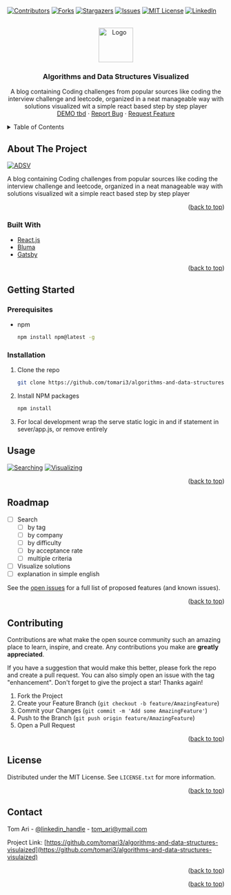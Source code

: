 <div id="top"></div>

[![Contributors][contributors-shield]][contributors-url]
[![Forks][forks-shield]][forks-url]
[![Stargazers][stars-shield]][stars-url]
[![Issues][issues-shield]][issues-url]
[![MIT License][license-shield]][license-url]
[![LinkedIn][linkedin-shield]][linkedin-url]

<!-- PROJECT LOGO -->
<br />
<div align="center">
  <a href="https://github.com/tomari3/algorithms-and-data-structures-visulaized">
    <img src="images/logo.png" alt="Logo" width="80" height="80">
  </a>

<h3 align="center">Algorithms and Data Structures Visualized</h3>

  <p align="center">
    A blog containing Coding challenges from popular sources like coding the interview challenge and leetcode, organized in a neat manageable way with solutions  visualized wit a simple react based step by step player
    <br />
    <a href="">DEMO tbd</a>
    ·
    <a href="https://github.com/tomari3/algorithms-and-data-structures-visulaized/issues">Report Bug</a>
    ·
    <a href="https://github.com/tomari3/algorithms-and-data-structures-visulaized/issues">Request Feature</a>
  </p>
</div>

<!-- TABLE OF CONTENTS -->
<details>
  <summary>Table of Contents</summary>
  <ol>
    <li>
      <a href="#about-the-project">About The Project</a>
      <ul>
        <li><a href="#built-with">Built With</a></li>
      </ul>
    </li>
    <li>
      <a href="#getting-started">Getting Started</a>
      <ul>
        <li><a href="#prerequisites">Prerequisites</a></li>
        <li><a href="#installation">Installation</a></li>
      </ul>
    </li>
    <li><a href="#usage">Usage</a></li>
    <li><a href="#roadmap">Roadmap</a></li>
    <li><a href="#contributing">Contributing</a></li>
    <li><a href="#license">License</a></li>
    <li><a href="#contact">Contact</a></li>
    <li><a href="#acknowledgments">Acknowledgments</a></li>
  </ol>
</details>

<!-- ABOUT THE PROJECT -->

## About The Project

[![ADSV][product-screenshot]](https://imgur.com/a/qhZaiEg)

A blog containing Coding challenges from popular sources like coding the interview challenge and leetcode, organized in a neat manageable way with solutions visualized wit a simple react based step by step player

<p align="right">(<a href="#top">back to top</a>)</p>

### Built With

- [React.js](https://reactjs.org/)
- [Bluma](https://bulma.io/)
- [Gatsby](https://www.gatsbyjs.com/)

<p align="right">(<a href="#top">back to top</a>)</p>

<!-- GETTING STARTED -->

## Getting Started

### Prerequisites

- npm
  ```sh
  npm install npm@latest -g
  ```

### Installation

1. Clone the repo
   ```sh
   git clone https://github.com/tomari3/algorithms-and-data-structures-visulaized.git
   ```
2. Install NPM packages
   ```sh
   npm install
   ```
3. For local development wrap the serve static logic in and if statement in sever/app.js, or remove entirely
<!-- USAGE EXAMPLES -->

## Usage

[![Searching][product-screenshot]](https://imgur.com/YP3Mp0c)
[![Visualizing][product-screenshot]](https://imgur.com/3MLYo2M)

<p align="right">(<a href="#top">back to top</a>)</p>

<!-- ROADMAP -->

## Roadmap

- [ ] Search
  - [ ] by tag
  - [ ] by company
  - [ ] by difficulty
  - [ ] by acceptance rate
  - [ ] multiple criteria
- [ ] Visualize solutions
- [ ] explanation in simple english

See the [open issues](https://github.com/tomari3/algorithms-and-data-structures-visulaized/issues) for a full list of proposed features (and known issues).

<p align="right">(<a href="#top">back to top</a>)</p>

<!-- CONTRIBUTING -->

## Contributing

Contributions are what make the open source community such an amazing place to learn, inspire, and create. Any contributions you make are **greatly appreciated**.

If you have a suggestion that would make this better, please fork the repo and create a pull request. You can also simply open an issue with the tag "enhancement".
Don't forget to give the project a star! Thanks again!

1. Fork the Project
2. Create your Feature Branch (`git checkout -b feature/AmazingFeature`)
3. Commit your Changes (`git commit -m 'Add some AmazingFeature'`)
4. Push to the Branch (`git push origin feature/AmazingFeature`)
5. Open a Pull Request

<p align="right">(<a href="#top">back to top</a>)</p>

<!-- LICENSE -->

## License

Distributed under the MIT License. See `LICENSE.txt` for more information.

<p align="right">(<a href="#top">back to top</a>)</p>

<!-- CONTACT -->

## Contact

Tom Ari - [@linkedin_handle](https://www.linkedin.com/in/tom-ari/) - tom_ari@ymail.com

Project Link: [https://github.com/tomari3/algorithms-and-data-structures-visulaized](https://github.com/tomari3/algorithms-and-data-structures-visulaized)

<p align="right">(<a href="#top">back to top</a>)</p>

<!-- ACKNOWLEDGMENTS -->
<!-- ## Acknowledgments
* []()
* []()
* []() -->

<p align="right">(<a href="#top">back to top</a>)</p>

<!-- MARKDOWN LINKS & IMAGES -->
<!-- https://www.markdownguide.org/basic-syntax/#reference-style-links -->

[contributors-shield]: https://img.shields.io/github/contributors/tomari3/Blog-Docker.svg?style=for-the-badge
[contributors-url]: https://github.com/tomari3/algorithms-and-data-structures-visulaized/graphs/contributors
[forks-shield]: https://img.shields.io/github/forks/tomari3/Blog-Docker.svg?style=for-the-badge
[forks-url]: https://github.com/tomari3/algorithms-and-data-structures-visulaized/network/members
[stars-shield]: https://img.shields.io/github/stars/tomari3/Blog-Docker.svg?style=for-the-badge
[stars-url]: https://github.com/tomari3/algorithms-and-data-structures-visulaized/stargazers
[issues-shield]: https://img.shields.io/github/issues/tomari3/Blog-Docker.svg?style=for-the-badge
[issues-url]: https://github.com/tomari3/algorithms-and-data-structures-visulaized/issues
[license-shield]: https://img.shields.io/github/license/tomari3/Blog-Docker.svg?style=for-the-badge
[license-url]: https://github.com/tomari3/algorithms-and-data-structures-visulaized/blob/master/LICENSE.txt
[linkedin-shield]: https://img.shields.io/badge/-LinkedIn-black.svg?style=for-the-badge&logo=linkedin&colorB=555
[linkedin-url]: https://www.linkedin.com/in/tom-ari-72034122a/
[product-screenshot]: https://imgur.com/3MLYo2M
